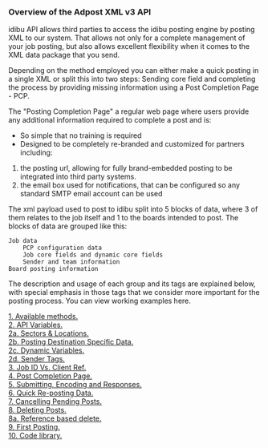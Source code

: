 ### **Overview of the Adpost XML v3 API**

idibu API allows third parties to access the idibu posting engine by posting XML to our system.
That allows not only for a complete management of your job posting, but also allows excellent flexibility when it comes to the XML data package that you send.

Depending on the method employed you can either make a quick posting in a single XML or split this into two steps: Sending core field and completing the process by providing missing information using a Post Completion Page - PCP.  

The "Posting Completion Page" a regular web page where users provide any additional information required to complete a post and is:

- So simple that no training is required
- Designed to be completely re-branded and customized for partners including:

1. the posting url, allowing for fully brand-embedded posting to be integrated into third party systems.
2. the email box used for notifications, that can be configured so any standard SMTP email account can be used

The xml payload used to post to idibu split into 5 blocks of data, where 3 of them relates to the job itself and 1 to the boards intended to post. The blocks of data are grouped like this:

    Job data
        PCP configuration data
        Job core fields and dynamic core fields
        Sender and team information
    Board posting information

The description and usage of each group and its tags are explained below, with special emphasis in those tags that we consider more important for the posting process. You can view working examples here.

<a href="https://github.com/oneworldmarket/idibu-api/blob/master/api-v3/methods.md">1. Available methods.</a><br>
<a href="https://github.com/oneworldmarket/idibu-api/blob/master/api-v3/vars.md">2. API Variables.</a><br>
<a href="https://github.com/oneworldmarket/idibu-api/blob/master/api-v3/Sector-and-locations.md">2a. Sectors & Locations.</a><br>
<a href="https://github.com/oneworldmarket/idibu-api/blob/master/api-v3/spec-data.md">2b. Posting Destination Specific Data.</a><br>
<a href="https://github.com/oneworldmarket/idibu-api/blob/master/api-v3/dyn-vars.md">2c. Dynamic Variables.</a><br>
<a href="https://github.com/oneworldmarket/idibu-api/blob/master/api-v3/sender-tags.md">2d. Sender Tags.</a><br>
<a href="https://github.com/oneworldmarket/idibu-api/blob/master/api-v3/jobidvsjobref.md">3. Job ID Vs. Client Ref.</a><br>
<a href="https://github.com/oneworldmarket/idibu-api/blob/master/api-v3/pcp.md">4. Post Completion Page.</a><br>
<a href="https://github.com/oneworldmarket/idibu-api/blob/master/api-v3/sub-and-resp.md">5. Submitting, Encoding and Responses.</a><br>
<a href="https://github.com/oneworldmarket/idibu-api/blob/master/api-v3/quick-rep-job.md">6. Quick Re-posting Data.</a><br>
<a href="https://github.com/oneworldmarket/idibu-api/blob/master/api-v3/canceling-pend-posts.md">7. Cancelling Pending Posts.</a><br>
<a href="https://github.com/oneworldmarket/idibu-api/blob/master/api-v3/delet-jobs.md">8. Deleting Posts.</a><br>
<a href="https://github.com/oneworldmarket/idibu-api/blob/master/api-v3/ref-based-delete.md">8a. Reference based delete.</a><br>
<a href="https://github.com/oneworldmarket/idibu-api/blob/master/api-v3/first-test-posting.md">9. First Posting.</a><br>
<a href="https://github.com/oneworldmarket/idibu-api/blob/master/webservices/code-library/.net-basic-interaction.md" target="_blank">10. Code library.</a><br>

